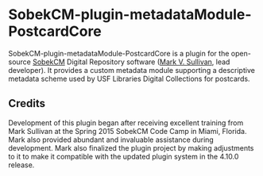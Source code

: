 # SobekCM-plugin-metadataModule-PostcardCore
<p>SobekCM-plugin-metadataModule-PostcardCore is a plugin for the open-source <a href="https://github.com/MarkVSullivan/SobekCM-Web-Application">SobekCM</a> Digital Repository software (<a href="https://github.com/MarkVSullivan">Mark V. Sullivan</a>, lead developer). It provides a custom metadata module supporting a descriptive metadata scheme used by USF Libraries Digital Collections for postcards.</p>
<h2>Credits</h2>
<p>Development of this plugin began after receiving excellent training from Mark Sullivan at the Spring 2015 SobekCM Code Camp in Miami, Florida. Mark also provided abundant and invaluable assistance during development. Mark also finalized the plugin project by making adjustments to it to make it compatible with the updated plugin system in the 4.10.0 release.</p>
